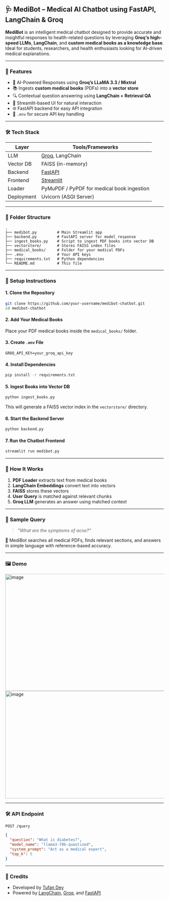 ## 🩺 MediBot – Medical AI Chatbot using FastAPI, LangChain & Groq

**MediBot** is an intelligent medical chatbot designed to provide accurate and insightful responses to health-related questions by leveraging **Groq's high-speed LLMs**, **LangChain**, and **custom medical books as a knowledge base**. Ideal for students, researchers, and health enthusiasts looking for AI-driven medical explanations.

---

### 🚀 Features

* 🤖 AI-Powered Responses using **Groq’s LLaMA 3.3 / Mixtral**
* 📚 Ingests **custom medical books** (PDFs) into a **vector store**
* 🔍 Contextual question answering using **LangChain + Retrieval QA**
* 💬 Streamlit-based UI for natural interaction
* 🌐 FastAPI backend for easy API integration
* 🔐 `.env` for secure API key handling

---

### 🛠️ Tech Stack

| Layer      | Tools/Frameworks                           |
| ---------- | ------------------------------------------ |
| LLM        | [Groq](https://groq.com/), LangChain       |
| Vector DB  | FAISS (in-memory)                          |
| Backend    | [FastAPI](https://fastapi.tiangolo.com/)   |
| Frontend   | [Streamlit](https://streamlit.io/)         |
| Loader     | PyMuPDF / PyPDF for medical book ingestion |
| Deployment | Uvicorn (ASGI Server)                      |

---

### 📁 Folder Structure

```
.
├── medibot.py         # Main Streamlit app
├── backend.py         # FastAPI server for model response
├── ingest_books.py    # Script to ingest PDF books into vector DB
├── vectorstore/       # Stores FAISS index files
├── medical_books/     # Folder for your medical PDFs
├── .env               # Your API keys
├── requirements.txt   # Python dependencies
└── README.md          # This file
```

---

### 🔧 Setup Instructions

#### 1. Clone the Repository

```bash
git clone https://github.com/your-username/medibot-chatbot.git
cd medibot-chatbot
```

#### 2. Add Your Medical Books

Place your PDF medical books inside the `medical_books/` folder.

#### 3. Create `.env` File

```env
GROQ_API_KEY=your_groq_api_key
```

#### 4. Install Dependencies

```bash
pip install -r requirements.txt
```

#### 5. Ingest Books into Vector DB

```bash
python ingest_books.py
```

This will generate a FAISS vector index in the `vectorstore/` directory.

#### 6. Start the Backend Server

```bash
python backend.py
```

#### 7. Run the Chatbot Frontend

```bash
streamlit run medibot.py
```

---

### 🧪 How It Works

1. **PDF Loader** extracts text from medical books
2. **LangChain Embeddings** convert text into vectors
3. **FAISS** stores these vectors
4. **User Query** is matched against relevant chunks
5. **Groq LLM** generates an answer using matched context

---

### 💬 Sample Query

> *"What are the symptoms of acne?"*

🧠 MediBot searches all medical PDFs, finds relevant sections, and answers in simple language with reference-based accuracy.

---

### 🖼️ Demo
<img width="536" height="370" alt="image" src="https://github.com/user-attachments/assets/4392fd2e-847d-4e74-bfab-01d8a9b4d06b" />
<img width="526" height="340" alt="image" src="https://github.com/user-attachments/assets/65e4cee6-6ac9-45ae-8b7a-46c8fa1741de" />


---

### 🛠️ API Endpoint

`POST /query`

```json
{
  "question": "What is diabetes?",
  "model_name": "llama3-70b-quantized",
  "system_prompt": "Act as a medical expert",
  "top_k": 5
}
```

---



### 🙌 Credits

* Developed by [Tufan Dey](https://github.com/tufandey)
* Powered by [LangChain](https://www.langchain.com/), [Groq](https://www.groq.com/), and [FastAPI](https://fastapi.tiangolo.com/)


